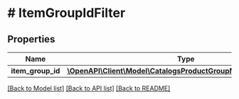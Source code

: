 # # ItemGroupIdFilter

## Properties

Name | Type | Description | Notes
------------ | ------------- | ------------- | -------------
**item_group_id** | [**\OpenAPI\Client\Model\CatalogsProductGroupMultipleStringCriteria**](.md) |  |

[[Back to Model list]](../../README.md#models) [[Back to API list]](../../README.md#endpoints) [[Back to README]](../../README.md)
